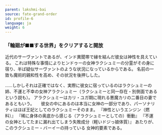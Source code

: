 ```yaml
---
parent: lakshmi-bai
source: fate-grand-order
id: profile-6
language: ja
weight: 6
---
```


### 「輪廻が■■する世界」をクリアすると開放

近代のサーヴァントであるが、インド異聞帯で縁を結んだ彼女は神性を具えている。
これは特殊な事情によりヒンドゥーの女神ラクシュミーの分霊がその身に宿り、半ば疑似サーヴァントのような状況になっているからである。
名前の一致も魔術的親和性を高め、その状況を後押しした。

……しかしそれは正確ではなく、実際に彼女に宿っているのはラクシュミーの姉、不運と不幸の女神アラクシュミー（ラクシュミーと同一存在・別側面であるという説も）。
アラクシュミーはカリ・ユガ期に現れる悪魔カリの二番目の妻であるともいう。
　
彼女の中にあるのは本当に女神の一部分であり、パーソナリティはほぼ王妃としてのラクシュミーそのまま。
『神性というエンジン（燃料）』
『稀に身体の奥底から感じる（アラクシュミーとしての）衝動』
『不運の女神としてたまに漏れ出てしまう失敗成分（軽いドジっ娘体質）』
あたりが、このラクシュミー・バーイーの持っている
女神的要素である。

